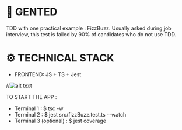 # 🚀 GENTED

<p>TDD with one practical example : FizzBuzz.
Usually asked during job interview, this test is failed by 90% of candidates who do not use TDD.

<br/>
<h1>⚙️ TECHNICAL STACK</h1>
<ul>
  <li>FRONTEND: JS + TS + Jest</li>
</ul>



//![alt text]()

TO START THE APP : 
<ul>
<li>Terminal 1 : $ tsc -w</li>
<li>Terminal 2 : $ jest src/fizzBuzz.test.ts --watch</li>
<li>Terminal 3 (optional) : $ jest coverage</li>
</ul>
